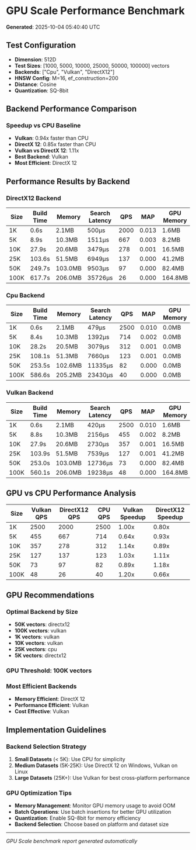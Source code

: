 # GPU Scale Performance Benchmark

**Generated**: 2025-10-04 05:40:40 UTC

## Test Configuration

- **Dimension**: 512D
- **Test Sizes**: [1000, 5000, 10000, 25000, 50000, 100000] vectors
- **Backends**: ["Cpu", "Vulkan", "DirectX12"]
- **HNSW Config**: M=16, ef_construction=200
- **Distance**: Cosine
- **Quantization**: SQ-8bit

## Backend Performance Comparison

### Speedup vs CPU Baseline

- **Vulkan**: 0.94x faster than CPU
- **DirectX 12**: 0.85x faster than CPU
- **Vulkan vs DirectX 12**: 1.11x
- **Best Backend**: Vulkan
- **Most Efficient**: DirectX 12

## Performance Results by Backend

### DirectX12 Backend

| Size | Build Time | Memory | Search Latency | QPS | MAP | GPU Memory |
|------|-----------|--------|----------------|-----|-----|------------|
| 1K | 0.6s | 2.1MB | 500μs | 2000 | 0.013 | 1.6MB |
| 5K | 8.9s | 10.3MB | 1511μs | 667 | 0.003 | 8.2MB |
| 10K | 27.9s | 20.6MB | 3479μs | 278 | 0.001 | 16.5MB |
| 25K | 103.6s | 51.5MB | 6949μs | 137 | 0.000 | 41.2MB |
| 50K | 249.7s | 103.0MB | 9503μs | 97 | 0.000 | 82.4MB |
| 100K | 617.7s | 206.0MB | 35726μs | 26 | 0.000 | 164.8MB |

### Cpu Backend

| Size | Build Time | Memory | Search Latency | QPS | MAP | GPU Memory |
|------|-----------|--------|----------------|-----|-----|------------|
| 1K | 0.6s | 2.1MB | 479μs | 2500 | 0.010 | 0.0MB |
| 5K | 8.4s | 10.3MB | 1392μs | 714 | 0.002 | 0.0MB |
| 10K | 28.2s | 20.5MB | 3079μs | 312 | 0.001 | 0.0MB |
| 25K | 108.1s | 51.3MB | 7660μs | 123 | 0.001 | 0.0MB |
| 50K | 253.5s | 102.6MB | 11335μs | 82 | 0.000 | 0.0MB |
| 100K | 586.6s | 205.2MB | 23430μs | 40 | 0.000 | 0.0MB |

### Vulkan Backend

| Size | Build Time | Memory | Search Latency | QPS | MAP | GPU Memory |
|------|-----------|--------|----------------|-----|-----|------------|
| 1K | 0.6s | 2.1MB | 420μs | 2500 | 0.010 | 1.6MB |
| 5K | 8.8s | 10.3MB | 2156μs | 455 | 0.002 | 8.2MB |
| 10K | 27.9s | 20.6MB | 2730μs | 357 | 0.001 | 16.5MB |
| 25K | 103.9s | 51.5MB | 7539μs | 127 | 0.001 | 41.2MB |
| 50K | 253.0s | 103.0MB | 12736μs | 73 | 0.000 | 82.4MB |
| 100K | 560.1s | 206.0MB | 19238μs | 48 | 0.000 | 164.8MB |

## GPU vs CPU Performance Analysis

| Size | Vulkan QPS | DirectX12 QPS | CPU QPS | Vulkan Speedup | DirectX12 Speedup |
|------|------------|---------------|---------|----------------|-------------------|
| 1K | 2500 | 2000 | 2500 | 1.00x | 0.80x |
| 5K | 455 | 667 | 714 | 0.64x | 0.93x |
| 10K | 357 | 278 | 312 | 1.14x | 0.89x |
| 25K | 127 | 137 | 123 | 1.03x | 1.11x |
| 50K | 73 | 97 | 82 | 0.89x | 1.18x |
| 100K | 48 | 26 | 40 | 1.20x | 0.66x |

## GPU Recommendations

### Optimal Backend by Size

- **50K vectors**: directx12
- **100K vectors**: vulkan
- **1K vectors**: vulkan
- **10K vectors**: vulkan
- **25K vectors**: cpu
- **5K vectors**: directx12

### GPU Threshold: **100K vectors**

### Most Efficient Backends

- **Memory Efficient**: DirectX 12
- **Performance Efficient**: Vulkan
- **Cost Effective**: Vulkan

## Implementation Guidelines

### Backend Selection Strategy

1. **Small Datasets** (< 5K): Use CPU for simplicity
2. **Medium Datasets** (5K-25K): Use DirectX 12 on Windows, Vulkan on Linux
3. **Large Datasets** (25K+): Use Vulkan for best cross-platform performance

### GPU Optimization Tips

- **Memory Management**: Monitor GPU memory usage to avoid OOM
- **Batch Operations**: Use batch insertions for better GPU utilization
- **Quantization**: Enable SQ-8bit for memory efficiency
- **Backend Selection**: Choose based on platform and dataset size

---

*GPU Scale benchmark report generated automatically*
